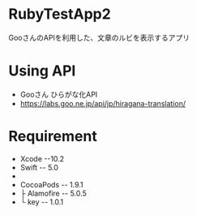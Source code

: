 # RubyTestApp2

GooさんのAPIを利用した、文章のルビを表示するアプリ

# Using API

* Gooさん ひらがな化API
* https://labs.goo.ne.jp/api/jp/hiragana-translation/

# Requirement

* Xcode --10.2
* Swift -- 5.0
*
* CocoaPods     -- 1.9.1
*  ├ Alamofire  -- 5.0.5
*  └ key        -- 1.0.1
